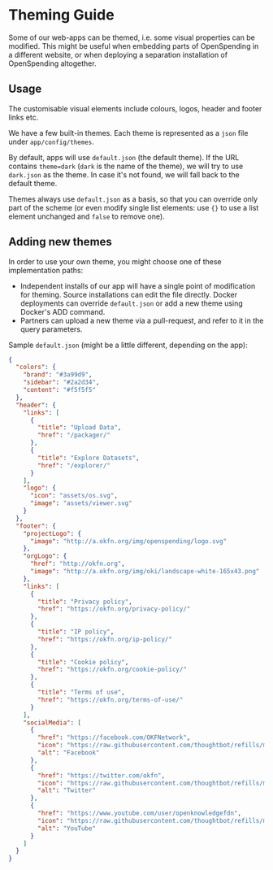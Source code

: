 # Theming Guide

Some of our web-apps can be themed, i.e. some visual properties can be modified.
This might be useful when embedding parts of OpenSpending in a different website, or when deploying a separation installation of OpenSpending altogether.

## Usage
The customisable visual elements include colours, logos, header and footer links etc.

We have a few built-in themes. Each theme is represented as a `json` file under `app/config/themes`.

By default, apps will use `default.json` (the default theme). If the URL contains `theme=dark` (`dark` is the name of the theme), we will try to use `dark.json` as the theme. In case it's not found, we will fall back to the default theme.

Themes always use `default.json` as a basis, so that you can override only part of the scheme (or even modify single list elements: use `{}` to use a list element unchanged and `false` to remove one).

## Adding new themes
In order to use your own theme, you might choose one of these implementation paths:

- Independent installs of our app will have a single point of modification for theming. Source installations can edit the file directly. Docker deployments can override `default.json` or add a new theme using Docker's ADD command.
- Partners can upload a new theme via a pull-request, and refer to it in the query parameters.

Sample `default.json` (might be a little different, depending on the app):

```json
{
  "colors": {
    "brand": "#3a99d9",
    "sidebar": "#2a2d34",
    "content": "#f5f5f5"
  },
  "header": {
    "links": [
      {
        "title": "Upload Data",
        "href": "/packager/"
      },
      {
        "title": "Explore Datasets",
        "href": "/explorer/"
      }
    ],
    "logo": {
      "icon": "assets/os.svg",
      "image": "assets/viewer.svg"
    }
  },
  "footer": {
    "projectLogo": {
      "image": "http://a.okfn.org/img/openspending/logo.svg"
    },
    "orgLogo": {
      "href": "http://okfn.org",
      "image": "http://a.okfn.org/img/oki/landscape-white-165x43.png"
    },
    "links": [
      {
        "title": "Privacy policy",
        "href": "https://okfn.org/privacy-policy/"
      },
      {
        "title": "IP policy",
        "href": "https://okfn.org/ip-policy/"
      },
      {
        "title": "Cookie policy",
        "href": "https://okfn.org/cookie-policy/"
      },
      {
        "title": "Terms of use",
        "href": "https://okfn.org/terms-of-use/"
      }
    ],
    "socialMedia": [
      {
        "href": "https://facebook.com/OKFNetwork",
        "icon": "https://raw.githubusercontent.com/thoughtbot/refills/master/source/images/facebook-logo-circle.png",
        "alt": "Facebook"
      },
      {
        "href": "https://twitter.com/okfn",
        "icon": "https://raw.githubusercontent.com/thoughtbot/refills/master/source/images/twitter-logo-circle.png",
        "alt": "Twitter"
      },
      {
        "href": "https://www.youtube.com/user/openknowledgefdn",
        "icon": "https://raw.githubusercontent.com/thoughtbot/refills/master/source/images/youtube-logo-circle.png",
        "alt": "YouTube"
      }
    ]
  }
}
```

